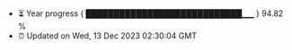 - ⏳ Year progress { ████████████████████████████▁▁ } 94.82 %
- ⏰ Updated on Wed, 13 Dec 2023 02:30:04 GMT

